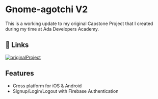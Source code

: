 
# Gnome-agotchi V2

This is a working update to my original Capstone Project that I created during my time at Ada Developers Academy.



## 🔗 Links

[![originalProject](https://img.shields.io/badge/original_project-100000?style=for-the-badge&logo=github&logoColor=white)](https://github.com/lopezsteffanie/Gnome-agotchi)

## Features

- Cross platform for iOS & Android
- Signup/Login/Logout with Firebase Authentication

